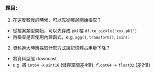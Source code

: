 ### 題目:

1. 在速度較慢的時候，可以先從哪邊開始檢查？
    
* 從檔案類型開始，可以先存成 pkl 檔 `df.to_pickle('xxx.pkl')`
* 再檢查是否使用內建函式，e.g. `agg()`, `transform()`, `isin()`

2. 資料過大時應採取什麼方式讓記憶體占用量下降？

* 將資料型態 downcast
* e.g. 將 `int64` -> `uint16` (儲存空間差4倍), `float64` -> `float32` (差2倍)